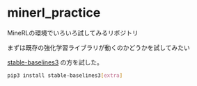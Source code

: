 # minerl_practice

MineRLの環境でいろいろ試してみるリポジトリ

まずは既存の強化学習ライブラリが動くのかどうかを試してみたい

[stable-baselines3](https://github.com/DLR-RM/stable-baselines3) の方を試した。

```bash
pip3 install stable-baselines3[extra]
```
